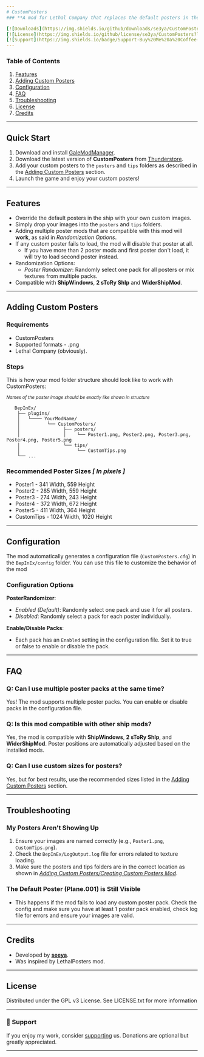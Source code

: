 ```yaml
---
# CustomPosters
### **A mod for Lethal Company that replaces the default posters in the ship with custom posters. You can add your own images to create a personalized experience!**

[![Downloads](https://img.shields.io/github/downloads/se3ya/CustomPosters/total?label=Downloads)](https://thunderstore.io/c/lethal-company/p/seechela/CustomPosters/)
[![License](https://img.shields.io/github/license/se3ya/CustomPosters?label=License)](https://github.com/se3ya/CustomPosters/blob/main/LICENSE)
[![Support](https://img.shields.io/badge/Support-Buy%20Me%20a%20Coffee-orange)](https://www.buymeacoffee.com/see_ya)
---
```


### Table of Contents

1. [Features](https://github.com/se3ya/CustomPosters?tab=readme-ov-file#features)
2. [Adding Custom Posters](https://github.com/se3ya/CustomPosters?tab=readme-ov-file#adding-custom-posterscreating-custom-posters-mod)
3. [Configuration](https://github.com/se3ya/CustomPosters?tab=readme-ov-file#configuration)
4. [FAQ](https://github.com/se3ya/CustomPosters/blob/main/README.md#faq)
5. [Troubleshooting](https://github.com/se3ya/CustomPosters?tab=readme-ov-file#troubleshooting)
6. [License](https://github.com/se3ya/CustomPosters?tab=readme-ov-file#license)
7. [Credits](https://github.com/se3ya/CustomPosters?tab=readme-ov-file#credits)
   
---

## Quick Start

1. Download and install [GaleModManager](https://thunderstore.io/c/lethal-company/p/Kesomannen/GaleModManager/).
2. Download the latest version of **CustomPosters** from [Thunderstore](https://thunderstore.io/c/lethal-company/p/seechela/CustomPosters/).
3. Add your custom posters to the `posters` and `tips` folders as described in the [Adding Custom Posters](#adding-custom-posterscreating-custom-posters-mod) section.
4. Launch the game and enjoy your custom posters!

---

## Features

- Override the default posters in the ship with your own custom images.
- Simply drop your images into the `posters` and `tips` folders.
- Adding multiple poster mods that are compatible with this mod will __work__, as said in *Randomization Options*.
- If any custom poster fails to load, the mod will disable that poster at all.
  - If you have more than 2 poster mods and first poster don't load, it will try to load second poster instead.
- Randomization Options:
  - *Poster Randomizer*: Randomly select one pack for all posters or mix textures from multiple packs.
- Compatible with **ShipWindows**, **2 sToRy ShIp** and **WiderShipMod**.

---

## Adding Custom Posters
### Requirements
- CustomPosters
- Supported formats - .png
- Lethal Company (obviously).
### Steps
This is how your mod folder structure should look like to work with CustomPosters:
_<p><small>Names of the poster image should be exactly like shown in structure</small></p>_



   
       BepInEx/
        ├── plugins/
        │   └──── YourModName/
        │          └── CustomPosters/
        │                ├── posters/
        │                │    └── Poster1.png, Poster2.png, Poster3.png, Poster4.png, Poster5.png
        │                └── tips/
        │                     └── CustomTips.png
        └── ...                  

### Recommended Poster Sizes *[ In pixels ]*
- Poster1 - 341 Width, 559 Height
- Poster2 - 285 Width, 559 Height
- Poster3 - 274 Width, 243 Height
- Poster4 - 372 Width, 672 Height
- Poster5 - 411 Width, 364 Height
- CustomTips - 1024 Width, 1020 Height
---

## Configuration
The mod automatically generates a configuration file (`CustomPosters.cfg`) in the `BepInEx/config` folder. You can use this file to customize the behavior of the mod

### Configuration Options

**PosterRandomizer**:
- *Enabled (Default)*: Randomly select one pack and use it for all posters.
- *Disabled*: Randomly select a pack for each poster individually.
  
**Enable/Disable Packs**:
- Each pack has an `Enabled` setting in the configuration file. Set it to true or false to enable or disable the pack.

---

## FAQ

### **Q: Can I use multiple poster packs at the same time?**
Yes! The mod supports multiple poster packs. You can enable or disable packs in the configuration file.

### **Q: Is this mod compatible with other ship mods?**
Yes, the mod is compatible with **ShipWindows**, **2 sToRy ShIp**, and **WiderShipMod**. Poster positions are automatically adjusted based on the installed mods.

### **Q: Can I use custom sizes for posters?**
Yes, but for best results, use the recommended sizes listed in the [Adding Custom Posters](#adding-custom-posterscreating-custom-posters-mod) section.

---

## Troubleshooting
### My Posters Aren't Showing Up
1. Ensure your images are named correctly (e.g., `Poster1.png`, `CustomTips.png`).
2. Check the `BepInEx/LogOutput.log` file for errors related to texture loading.
3. Make sure the posters and tips folders are in the correct location as shown in *[Adding Custom Posters/Creating Custom Posters Mod](https://github.com/se3ya/CustomPosters?tab=readme-ov-file#adding-custom-posterscreating-custom-posters-mod)*.

### The Default Poster (Plane.001) is Still Visible
- This happens if the mod fails to load any custom poster pack. Check the config and make sure you have at least 1 poster pack enabled, check log file for errors and ensure your images are valid.

---

## Credits

- Developed by **[seeya](https://thunderstore.io/c/lethal-company/p/seechela/)**.
- Was inspired by LethalPosters mod.

---

## License
Distributed under the GPL v3 License. See LICENSE.txt for more information

---

### 💖 Support
If you enjoy my work, consider [supporting](https://www.buymeacoffee.com/see_ya) us. Donations are optional but greatly appreciated.

---
